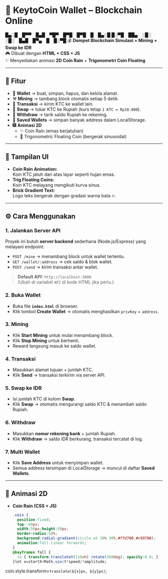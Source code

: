 # 🧱 KeytoCoin Wallet – Blockchain Online

█▄░█ █▀▀ █▄█ ▀█▀ █▀█ █▀█ █ █▄░█
      █░▀█ ██▄ ░█░ ░█░ █▄█ █▀▄ █ █░▀█
💰 **Dompet Blockchain Simulasi + Mining + Swap ke IDR**  
🎮 Dibuat dengan **HTML + CSS + JS**  
✨ Menyediakan animasi **2D Coin Rain** + **Trigonometri Coin Floating**  

---

## 🚀 Fitur
- 🔐 **Wallet** → buat, simpan, hapus, dan kelola alamat.
- ⚒️ **Mining** → tambang block otomatis setiap 5 detik.
- 💸 **Transaksi** → kirim KTC ke wallet lain.
- 🔄 **Swap** → tukar KTC ke Rupiah (kurs tetap `1 KTC = Rp10.000`).
- 🏦 **Withdraw** → tarik saldo Rupiah ke rekening.
- 📂 **Saved Wallets** → simpan banyak address dalam LocalStorage.
- 🎆 **Animasi 2D**  
  - ✨ Coin Rain (emas berjatuhan)  
  - 🌊 Trigonometric Floating Coin (bergerak sinusoidal)

---

## 📸 Tampilan UI
- **Coin Rain Animation:**  
  Koin KTC jatuh dari atas layar seperti hujan emas.  
- **Trig Floating Coins:**  
  Koin KTC melayang mengikuti kurva sinus.  
- **Brick Gradient Text:**  
  Logo teks bergerak dengan gradasi warna bata 🔥.  

---

## ⚙️ Cara Menggunakan

### 1. Jalankan Server API
Proyek ini butuh **server backend** sederhana (Node.js/Express) yang melayani endpoint:

- `POST /mine` → menambang block untuk wallet tertentu.  
- `GET /wallet/:address` → cek saldo & blok wallet.  
- `POST /send` → kirim transaksi antar wallet.  

> **Default API:** `http://localhost:3000`  
> (Ubah di variabel `API` di kode HTML jika perlu.)

### 2. Buka Wallet
- Buka file **`index.html`** di browser.  
- Klik tombol **Create Wallet** → otomatis menghasilkan `privKey` + `address`.  

### 3. Mining
- Klik **Start Mining** untuk mulai menambang block.  
- Klik **Stop Mining** untuk berhenti.  
- Reward langsung masuk ke saldo wallet.

### 4. Transaksi
- Masukkan alamat tujuan + jumlah KTC.  
- Klik **Send** → transaksi terkirim via server API.

### 5. Swap ke IDR
- Isi jumlah KTC di kolom **Swap**.  
- Klik **Swap** → otomatis mengurangi saldo KTC & menambah saldo Rupiah.  

### 6. Withdraw
- Masukkan **nomor rekening bank** + jumlah Rupiah.  
- Klik **Withdraw** → saldo IDR berkurang, transaksi tercatat di log.

### 7. Multi Wallet
- Klik **Save Address** untuk menyimpan wallet.  
- Semua address tersimpan di LocalStorage → muncul di daftar **Saved Wallets**.

---

## 🎨 Animasi 2D

- **Coin Rain (CSS + JS)**  
  ```css
  .coin {
    position:fixed;
    top:-60px;
    width:50px;height:50px;
    border-radius:50%;
    background:radial-gradient(circle at 30% 30%,#ffd700,#c99700);
    animation:fall linear forwards;
  }
  @keyframes fall {
    to { transform:translateY(110vh) rotate(360deg); opacity:0.8; }
  }let x=startX+Math.sin(t*speed)*amplitude;
coin.style.transform=`translate(${x}px, ${y}px)`;
